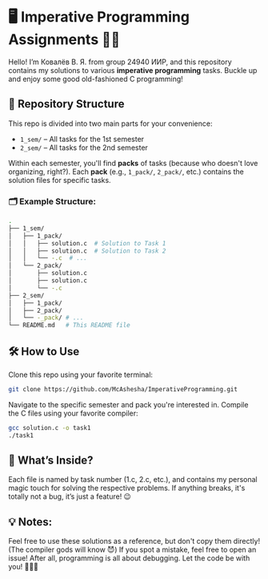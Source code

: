 # 🖥️ Imperative Programming Assignments 🧑‍💻

Hello! I’m Ковалёв В. Я. from group 24940 ИИР, and this repository contains my solutions to various **imperative programming** tasks. Buckle up and enjoy some good old-fashioned C programming!

## 📂 Repository Structure

This repo is divided into two main parts for your convenience:

- `1_sem/` – All tasks for the 1st semester
- `2_sem/` – All tasks for the 2nd semester

Within each semester, you'll find **packs** of tasks (because who doesn't love organizing, right?). Each **pack** (e.g., `1_pack/`, `2_pack/`, etc.) contains the solution files for specific tasks.

### 🗂️ Example Structure:
```bash
.
├── 1_sem/
│   ├── 1_pack/
│   │   ├── solution.c  # Solution to Task 1
│   │   ├── solution.c  # Solution to Task 2
│   │   └── -.c  # ...
│   └── 2_pack/
│       ├── solution.c
│       ├── solution.c
│       └── -.c
├── 2_sem/
│   ├── 1_pack/
│   ├── 2_pack/
│   └── -_pack/ # ...
└── README.md   # This README file
```
## 🛠️ How to Use
Clone this repo using your favorite terminal:
```bash
git clone https://github.com/McAshesha/ImperativeProgramming.git
```
Navigate to the specific semester and pack you're interested in.
Compile the C files using your favorite compiler:
```bash
gcc solution.c -o task1
./task1
```
## 🤖 What’s Inside?
Each file is named by task number (1.c, 2.c, etc.), and contains my personal magic touch for solving the respective problems. If anything breaks, it's totally not a bug, it’s just a feature! 😉

## 💡 Notes:
Feel free to use these solutions as a reference, but don't copy them directly! (The compiler gods will know 😈)
If you spot a mistake, feel free to open an issue! After all, programming is all about debugging.
Let the code be with you! 👨‍💻✨
